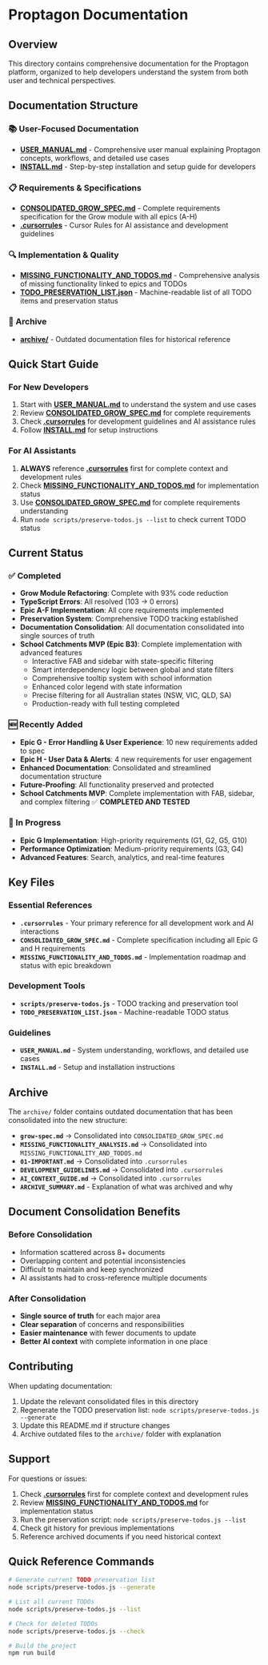 # Proptagon Documentation

## Overview
This directory contains comprehensive documentation for the Proptagon platform, organized to help developers understand the system from both user and technical perspectives.

## Documentation Structure

### 📚 User-Focused Documentation
- **[USER_MANUAL.md](./USER_MANUAL.md)** - Comprehensive user manual explaining Proptagon concepts, workflows, and detailed use cases
- **[INSTALL.md](./INSTALL.md)** - Step-by-step installation and setup guide for developers

### 📋 Requirements & Specifications
- **[CONSOLIDATED_GROW_SPEC.md](./CONSOLIDATED_GROW_SPEC.md)** - Complete requirements specification for the Grow module with all epics (A-H)
- **[.cursorrules](../../.cursorrules)** - Cursor Rules for AI assistance and development guidelines

### 🔍 Implementation & Quality
- **[MISSING_FUNCTIONALITY_AND_TODOS.md](./MISSING_FUNCTIONALITY_AND_TODOS.md)** - Comprehensive analysis of missing functionality linked to epics and TODOs
- **[TODO_PRESERVATION_LIST.json](./TODO_PRESERVATION_LIST.json)** - Machine-readable list of all TODO items and preservation status

### 📁 Archive
- **[archive/](./archive/)** - Outdated documentation files for historical reference

## Quick Start Guide

### For New Developers
1. Start with **[USER_MANUAL.md](./USER_MANUAL.md)** to understand the system and use cases
2. Review **[CONSOLIDATED_GROW_SPEC.md](./CONSOLIDATED_GROW_SPEC.md)** for complete requirements
3. Check **[.cursorrules](../../.cursorrules)** for development guidelines and AI assistance rules
4. Follow **[INSTALL.md](./INSTALL.md)** for setup instructions

### For AI Assistants
1. **ALWAYS** reference **[.cursorrules](../../.cursorrules)** first for complete context and development rules
2. Check **[MISSING_FUNCTIONALITY_AND_TODOS.md](./MISSING_FUNCTIONALITY_AND_TODOS.md)** for implementation status
3. Use **[CONSOLIDATED_GROW_SPEC.md](./CONSOLIDATED_GROW_SPEC.md)** for complete requirements understanding
4. Run `node scripts/preserve-todos.js --list` to check current TODO status

## Current Status

### ✅ Completed
- **Grow Module Refactoring**: Complete with 93% code reduction
- **TypeScript Errors**: All resolved (103 → 0 errors)
- **Epic A-F Implementation**: All core requirements implemented
- **Preservation System**: Comprehensive TODO tracking established
- **Documentation Consolidation**: All documentation consolidated into single sources of truth
- **School Catchments MVP (Epic B3)**: Complete implementation with advanced features
  - Interactive FAB and sidebar with state-specific filtering
  - Smart interdependency logic between global and state filters
  - Comprehensive tooltip system with school information
  - Enhanced color legend with state information
  - Precise filtering for all Australian states (NSW, VIC, QLD, SA)
  - Production-ready with full testing completed

### 🆕 Recently Added
- **Epic G - Error Handling & User Experience**: 10 new requirements added to spec
- **Epic H - User Data & Alerts**: 4 new requirements for user engagement
- **Enhanced Documentation**: Consolidated and streamlined documentation structure
- **Future-Proofing**: All functionality preserved and protected
- **School Catchments MVP**: Complete implementation with FAB, sidebar, and complex filtering ✅ **COMPLETED AND TESTED**

### 🚧 In Progress
- **Epic G Implementation**: High-priority requirements (G1, G2, G5, G10)
- **Performance Optimization**: Medium-priority requirements (G3, G4)
- **Advanced Features**: Search, analytics, and real-time features

## Key Files

### Essential References
- **`.cursorrules`** - Your primary reference for all development work and AI interactions
- **`CONSOLIDATED_GROW_SPEC.md`** - Complete specification including all Epic G and H requirements
- **`MISSING_FUNCTIONALITY_AND_TODOS.md`** - Implementation roadmap and status with epic breakdown

### Development Tools
- **`scripts/preserve-todos.js`** - TODO tracking and preservation tool
- **`TODO_PRESERVATION_LIST.json`** - Machine-readable TODO status

### Guidelines
- **`USER_MANUAL.md`** - System understanding, workflows, and detailed use cases
- **`INSTALL.md`** - Setup and installation instructions

## Archive

The `archive/` folder contains outdated documentation that has been consolidated into the new structure:
- **`grow-spec.md`** → Consolidated into `CONSOLIDATED_GROW_SPEC.md`
- **`MISSING_FUNCTIONALITY_ANALYSIS.md`** → Consolidated into `MISSING_FUNCTIONALITY_AND_TODOS.md`
- **`01-IMPORTANT.md`** → Consolidated into `.cursorrules`
- **`DEVELOPMENT_GUIDELINES.md`** → Consolidated into `.cursorrules`
- **`AI_CONTEXT_GUIDE.md`** → Consolidated into `.cursorrules`
- **`ARCHIVE_SUMMARY.md`** - Explanation of what was archived and why

## Document Consolidation Benefits

### **Before Consolidation**
- Information scattered across 8+ documents
- Overlapping content and potential inconsistencies
- Difficult to maintain and keep synchronized
- AI assistants had to cross-reference multiple documents

### **After Consolidation**
- **Single source of truth** for each major area
- **Clear separation** of concerns and responsibilities
- **Easier maintenance** with fewer documents to update
- **Better AI context** with complete information in one place

## Contributing

When updating documentation:
1. Update the relevant consolidated files in this directory
2. Regenerate the TODO preservation list: `node scripts/preserve-todos.js --generate`
3. Update this README.md if structure changes
4. Archive outdated files to the `archive/` folder with explanation

## Support

For questions or issues:
1. Check **[.cursorrules](../../.cursorrules)** first for complete context and development rules
2. Review **[MISSING_FUNCTIONALITY_AND_TODOS.md](./MISSING_FUNCTIONALITY_AND_TODOS.md)** for implementation status
3. Run the preservation script: `node scripts/preserve-todos.js --list`
4. Check git history for previous implementations
5. Reference archived documents if you need historical context

## Quick Reference Commands

```bash
# Generate current TODO preservation list
node scripts/preserve-todos.js --generate

# List all current TODOs
node scripts/preserve-todos.js --list

# Check for deleted TODOs
node scripts/preserve-todos.js --check

# Build the project
npm run build
```
